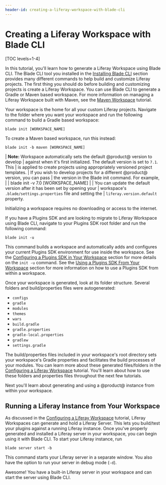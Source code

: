 ```yaml
---
header-id: creating-a-liferay-workspace-with-blade-cli
---
```


# Creating a Liferay Workspace with Blade CLI

[TOC levels=1-4]

In this tutorial, you'll learn how to generate a Liferay Workspace using Blade
CLI. The Blade CLI tool you installed in the
[Installing Blade CLI](/docs/7-1/tutorials/-/knowledge_base/t/installing-blade-cli)
section provides many different commands to help build and customize Liferay
projects. The first thing you should do before building and customizing projects
is create a Liferay Workspace. You can use Blade CLI to generate a Gradle or
Maven based workspace. For more information on managing a Liferay Workspace
built with Maven, see the
[Maven Workspace](/docs/7-1/tutorials/-/knowledge_base/t/maven-workspace)
tutorial.

Your workspace is the home for all your custom Liferay projects. Navigate to the
folder where you want your workspace and run the following command to build a
Gradle based workspace:

    blade init [WORKSPACE_NAME]

To create a Maven based workspace, run this instead:

    blade init -b maven [WORKSPACE_NAME]

| **Note:** Workspace automatically sets the default @product@ version to develop
| against when it's first initialized. The default version is set to `7.1`. This
| is applied to create projects using appropriately versioned project templates.
| If you wish to develop projects for a different @product@ version, you can pass
| the version in the Blade init command. For example,
| 
|     blade init -v 7.0 [WORKSPACE_NAME]
| 
| You can update the default version after it has been set by opening your
| workspace's `.blade/settings.properties` file and setting the
| `liferay.version.default` property.

Initializing a workspace requires no downloading or access to the internet.

If you have a Plugins SDK and are looking to migrate to Liferay Workspace using
Blade CLI, navigate to your Plugins SDK root folder and run
the following command:

    blade init -u

This command builds a workspace and automatically adds and configures your
current Plugins SDK environment for use inside the workspace. 
See the
[Configuring a Plugins SDK in Your Workspace](/docs/7-0/tutorials/-/knowledge_base/t/creating-a-liferay-workspace-with-blade-cli#configuring-a-plugins-sdk-in-your-workspace)
section for more details on the `init -u` command. See the
[Using a Plugins SDK From Your Workspace](/docs/7-0/tutorials/-/knowledge_base/t/configuring-a-liferay-workspace#using-a-plugins-sdk-from-your-workspace)
section for more information on how to use a Plugins SDK from within a
workspace.

Once your workspace is generated, look at its folder structure. Several folders
and build/properties files were autogenerated: 

- `configs`
- `gradle`
- `modules`
- `themes`
- `wars`
- `build.gradle`
- `gradle.properties`
- `gradle-local.properties`
- `gradlew`
- `settings.gradle`

The build/properties files included in your workspace's root directory sets your
workspace's Gradle properties and facilitates the build processes of your
modules. You can learn more about these generated files/folders in the
[Configuring a Liferay Workspace](/docs/7-1/tutorials/-/knowledge_base/t/configuring-a-liferay-workspace)
tutorial. You'll learn about how to use these folders and properties files
throughout the next few tutorials. 

Next you'll learn about generating and using a @product@ instance from within
your workspace.

## Running a Liferay Instance from Your Workspace

As discussed in the 
[Configuring a Liferay Workspace](/docs/7-1/tutorials/-/knowledge_base/t/configuring-a-liferay-workspace#adding-a-liferay-bundle-to-a-workspace)
tutorial, Liferay Workspaces can generate and hold a Liferay Server. This lets
you build/test your plugins against a running Liferay instance. Once you've
properly generated and installed a Liferay server in your workspace, you can
begin using it with Blade CLI. To start your Liferay instance, run

    blade server start -b

This command starts your Liferay server in a separate window. You also have the
option to run your server in debug mode (`-d`).

Awesome! You have a built-in Liferay server in your workspace and can start the
server using Blade CLI.
